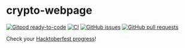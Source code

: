 # crypto-webpage

[![Gitpod ready-to-code](https://img.shields.io/badge/Gitpod-ready--to--code-blue?logo=gitpod)](https://gitpod.io/#https://github.com/video-game-coding-club/crypto-webpage)
[![CI](https://github.com/video-game-coding-club/crypto-webpage/workflows/CI/badge.svg)](https://github.com/video-game-coding-club/crypto-webpage/actions?query=workflow%3ACI)
[![GitHub issues](https://img.shields.io/github/issues-raw/video-game-coding-club/crypto-webpage)](https://github.com/video-game-coding-club/crypto-webpage/issues)
[![GitHub pull requests](https://img.shields.io/github/issues-pr-raw/video-game-coding-club/crypto-webpage)](https://github.com/video-game-coding-club/crypto-webpage/pulls)

Check your [Hacktoberfest progress](https://hacktoberfest.digitalocean.com/profile)!
